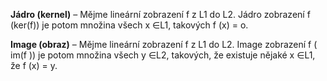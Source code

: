 
**Jádro (kernel)** – Mějme lineární zobrazení f z L1 do L2. Jádro zobrazení f (ker(f)) je potom množina všech x ∈L1, takových f (x) = o. 

**Image (obraz)** – Mějme lineární zobrazení f z L1 do L2. Image zobrazení f ( im(f )) je potom množina všech y ∈L2, takových, že existuje nějaké x ∈L1, že f (x) = y.